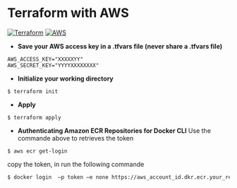 # Terraform with AWS
[![Terraform](https://img.shields.io/static/v1?label=Terraform&message=v0.12.25&color=blueviolet&logo=Terraform)](https://www.terraform.io/downloads.html)
[![AWS](https://img.shields.io/static/v1?label=AWS-CLI&message=v1.18.60&color=orange&logo=amazon)](https://aws.amazon.com/fr/cli/)

 - **Save your AWS access key in a .tfvars file (never share a .tfvars file)**

```
AWS_ACCESS_KEY="XXXXXYY"
AWS_SECRET_KEY="YYYYXXXXXXXX"
```

- **Initialize your working directory**

```
$ terraform init
```

- **Apply**

```
$ terraform apply
```

- **Authenticating Amazon ECR Repositories for Docker CLI**
Use the commande above to retrieves the token
```
$ aws ecr get-login
```
copy the token, in run the following commande

```bash
$ docker login  –p token –e none https://aws_account_id.dkr.ecr.your_region.amazonaws.com
```
